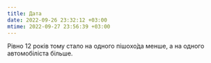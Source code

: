 ```yaml
---
title: Дата
date: 2022-09-26 23:32:12 +03:00
mtime: 2022-09-27 23:56:39 +03:00
---
```


Рівно 12 років тому стало на одного пішохо́да менше, а на одного автомобіліста більше.
